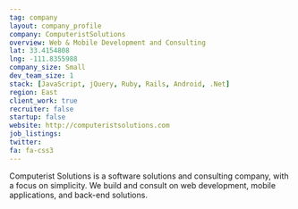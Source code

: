 ```yaml
---
tag: company
layout: company_profile
company: ComputeristSolutions
overview: Web & Mobile Development and Consulting
lat: 33.4154808
lng: -111.8355988
company_size: Small
dev_team_size: 1
stack: [JavaScript, jQuery, Ruby, Rails, Android, .Net]
region: East
client_work: true
recruiter: false
startup: false
website: http://computeristsolutions.com
job_listings: 
twitter: 
fa: fa-css3
---
```


Computerist Solutions is a software solutions and consulting company, with a focus on simplicity. We build and consult on web development, mobile applications, and back-end solutions.
